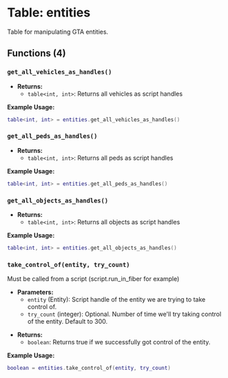 # Table: entities

<!-- 用于操作GTA实体的表 -->
Table for manipulating GTA entities.

## Functions (4)

### `get_all_vehicles_as_handles()`

<!-- 获取所有载具的脚本句柄 -->

<!-- 返回值说明：
  - table<int, int>：返回包含所有载具脚本句柄的表 -->
- **Returns:**
  - `table<int, int>`: Returns all vehicles as script handles

<!-- 使用示例 -->
**Example Usage:**
```lua
table<int, int> = entities.get_all_vehicles_as_handles()
```

### `get_all_peds_as_handles()`

<!-- 获取所有行人的脚本句柄 -->

<!-- 返回值说明：
  - table<int, int>：返回包含所有行人脚本句柄的表 -->
- **Returns:**
  - `table<int, int>`: Returns all peds as script handles

<!-- 使用示例 -->
**Example Usage:**
```lua
table<int, int> = entities.get_all_peds_as_handles()
```

### `get_all_objects_as_handles()`

<!-- 获取所有物体的脚本句柄 -->

<!-- 返回值说明：
  - table<int, int>：返回包含所有物体脚本句柄的表 -->
- **Returns:**
  - `table<int, int>`: Returns all objects as script handles

<!-- 使用示例 -->
**Example Usage:**
```lua
table<int, int> = entities.get_all_objects_as_handles()
```

### `take_control_of(entity, try_count)`

<!-- 必须从脚本中调用（例如使用script.run_in_fiber） -->
Must be called from a script (script.run_in_fiber for example)

<!-- 参数说明：
  - entity (实体)：我们尝试获取控制权的实体的脚本句柄
  - try_count (整数)：可选参数。尝试获取实体控制权的次数，默认为300 -->
- **Parameters:**
  - `entity` (Entity): Script handle of the entity we are trying to take control of.
  - `try_count` (integer): Optional. Number of time we'll try taking control of the entity. Default to 300.

<!-- 返回值说明：
  - boolean：如果成功获取实体的控制权则返回true -->
- **Returns:**
  - `boolean`: Returns true if we successfully got control of the entity.

<!-- 使用示例 -->
**Example Usage:**
```lua
boolean = entities.take_control_of(entity, try_count)
```


